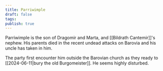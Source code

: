 ```yaml
---
title: Parriwimple
draft: false
tags: 
publish: true
---
```

Parriwimple is the son of Dragomir and Marta, and [[Bildrath Cantemir]]'s nephew.  His parents died in the recent undead attacks on Barovia and his uncle has taken in him.

The party first encounter him outside the Barovian church as they ready to [[2024-06-11|bury the old Burgomeister]]. He seems highly disturbed.